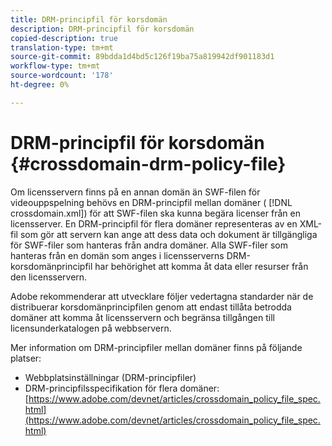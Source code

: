 ```yaml
---
title: DRM-principfil för korsdomän
description: DRM-principfil för korsdomän
copied-description: true
translation-type: tm+mt
source-git-commit: 89bdda1d4bd5c126f19ba75a819942df901183d1
workflow-type: tm+mt
source-wordcount: '178'
ht-degree: 0%

---
```



# DRM-principfil för korsdomän {#crossdomain-drm-policy-file}

Om licensservern finns på en annan domän än SWF-filen för videouppspelning behövs en DRM-principfil mellan domäner ( [!DNL crossdomain.xml]) för att SWF-filen ska kunna begära licenser från en licensserver. En DRM-principfil för flera domäner representeras av en XML-fil som gör att servern kan ange att dess data och dokument är tillgängliga för SWF-filer som hanteras från andra domäner. Alla SWF-filer som hanteras från en domän som anges i licensserverns DRM-korsdomänprincipfil har behörighet att komma åt data eller resurser från den licensservern.

Adobe rekommenderar att utvecklare följer vedertagna standarder när de distribuerar korsdomänprincipfilen genom att endast tillåta betrodda domäner att komma åt licensservern och begränsa tillgången till licensunderkatalogen på webbservern.

Mer information om DRM-principfiler mellan domäner finns på följande platser:

* Webbplatsinställningar (DRM-principfiler)
* DRM-principfilsspecifikation för flera domäner: [https://www.adobe.com/devnet/articles/crossdomain_policy_file_spec.html](https://www.adobe.com/devnet/articles/crossdomain_policy_file_spec.html)

